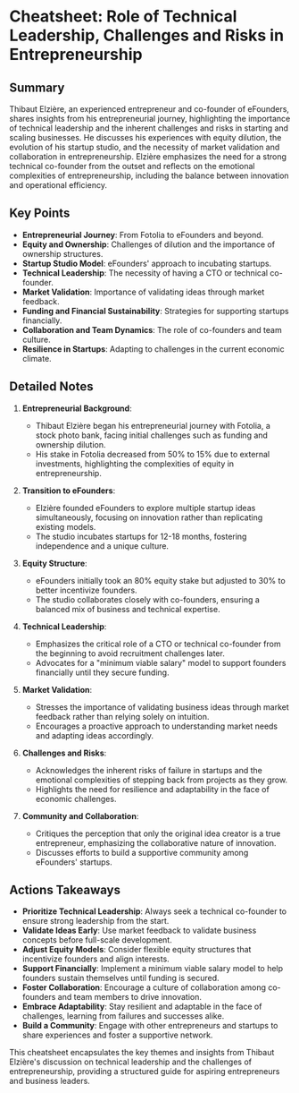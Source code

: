 # Cheatsheet: Role of Technical Leadership, Challenges and Risks in Entrepreneurship

## Summary
Thibaut Elzière, an experienced entrepreneur and co-founder of eFounders, shares insights from his entrepreneurial journey, highlighting the importance of technical leadership and the inherent challenges and risks in starting and scaling businesses. He discusses his experiences with equity dilution, the evolution of his startup studio, and the necessity of market validation and collaboration in entrepreneurship. Elzière emphasizes the need for a strong technical co-founder from the outset and reflects on the emotional complexities of entrepreneurship, including the balance between innovation and operational efficiency.

## Key Points
- **Entrepreneurial Journey**: From Fotolia to eFounders and beyond.
- **Equity and Ownership**: Challenges of dilution and the importance of ownership structures.
- **Startup Studio Model**: eFounders' approach to incubating startups.
- **Technical Leadership**: The necessity of having a CTO or technical co-founder.
- **Market Validation**: Importance of validating ideas through market feedback.
- **Funding and Financial Sustainability**: Strategies for supporting startups financially.
- **Collaboration and Team Dynamics**: The role of co-founders and team culture.
- **Resilience in Startups**: Adapting to challenges in the current economic climate.

## Detailed Notes
1. **Entrepreneurial Background**:
   - Thibaut Elzière began his entrepreneurial journey with Fotolia, a stock photo bank, facing initial challenges such as funding and ownership dilution.
   - His stake in Fotolia decreased from 50% to 15% due to external investments, highlighting the complexities of equity in entrepreneurship.

2. **Transition to eFounders**:
   - Elzière founded eFounders to explore multiple startup ideas simultaneously, focusing on innovation rather than replicating existing models.
   - The studio incubates startups for 12-18 months, fostering independence and a unique culture.

3. **Equity Structure**:
   - eFounders initially took an 80% equity stake but adjusted to 30% to better incentivize founders.
   - The studio collaborates closely with co-founders, ensuring a balanced mix of business and technical expertise.

4. **Technical Leadership**:
   - Emphasizes the critical role of a CTO or technical co-founder from the beginning to avoid recruitment challenges later.
   - Advocates for a "minimum viable salary" model to support founders financially until they secure funding.

5. **Market Validation**:
   - Stresses the importance of validating business ideas through market feedback rather than relying solely on intuition.
   - Encourages a proactive approach to understanding market needs and adapting ideas accordingly.

6. **Challenges and Risks**:
   - Acknowledges the inherent risks of failure in startups and the emotional complexities of stepping back from projects as they grow.
   - Highlights the need for resilience and adaptability in the face of economic challenges.

7. **Community and Collaboration**:
   - Critiques the perception that only the original idea creator is a true entrepreneur, emphasizing the collaborative nature of innovation.
   - Discusses efforts to build a supportive community among eFounders' startups.

## Actions Takeaways
- **Prioritize Technical Leadership**: Always seek a technical co-founder to ensure strong leadership from the start.
- **Validate Ideas Early**: Use market feedback to validate business concepts before full-scale development.
- **Adjust Equity Models**: Consider flexible equity structures that incentivize founders and align interests.
- **Support Financially**: Implement a minimum viable salary model to help founders sustain themselves until funding is secured.
- **Foster Collaboration**: Encourage a culture of collaboration among co-founders and team members to drive innovation.
- **Embrace Adaptability**: Stay resilient and adaptable in the face of challenges, learning from failures and successes alike.
- **Build a Community**: Engage with other entrepreneurs and startups to share experiences and foster a supportive network. 

This cheatsheet encapsulates the key themes and insights from Thibaut Elzière's discussion on technical leadership and the challenges of entrepreneurship, providing a structured guide for aspiring entrepreneurs and business leaders.